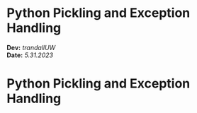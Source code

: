 # Python Pickling and Exception Handling 
**Dev:** *trandallUW*   
**Date:** *5.31.2023*


# Python Pickling and Exception Handling 
